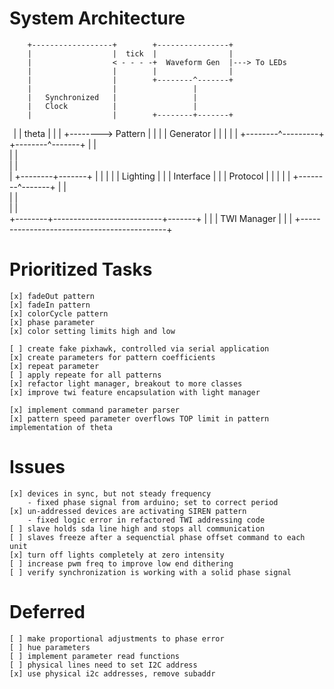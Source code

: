 # System Architecture 

        +------------------+        +----------------+
        |                  |  tick  |                |
        |                  < - - - -+  Waveform Gen  |---> To LEDs
        |                  |        |                |
        |                  |        +--------^-------+
        |                  |                 |        
        |   Synchronized   |                 |        
        |   Clock          |                 |        
        |                  |        +--------+-------+
        |                  |  theta |                |
        |                  +-------->  Pattern       |
        |                  |        |  Generator     |
        |                  |        |                |
        +--------^---------+        +--------^-------+
                 |                           |        
                 |                           |        
                 |                           |        
                 |                  +--------+-------+
                 |                  |                |
                 |                  |  Lighting      |
                 |                  |  Interface     |
                 |                  |  Protocol      |
                 |                  |                |
                 |                  +--------^-------+
                 |                           |        
                 |                           |        
                 |                           |        
        +--------+---------------------------+-------+
        |                                            |
        |                TWI Manager                 |
        |                                            |
        +--------------------------------------------+


# Prioritized Tasks

    [x] fadeOut pattern
    [x] fadeIn pattern
    [x] colorCycle pattern
    [x] phase parameter
    [x] color setting limits high and low

    [ ] create fake pixhawk, controlled via serial application
    [x] create parameters for pattern coefficients
    [x] repeat parameter
    [ ] apply repeate for all patterns
    [x] refactor light manager, breakout to more classes
    [x] improve twi feature encapsulation with light manager

    [x] implement command parameter parser
    [x] pattern speed parameter overflows TOP limit in pattern implementation of theta

# Issues

    [x] devices in sync, but not steady frequency
        - fixed phase signal from arduino; set to correct period
    [x] un-addressed devices are activating SIREN pattern
        - fixed logic error in refactored TWI addressing code
    [ ] slave holds sda line high and stops all communication
    [ ] slaves freeze after a sequenctial phase offset command to each unit
    [x] turn off lights completely at zero intensity
    [ ] increase pwm freq to improve low end dithering
    [ ] verify synchronization is working with a solid phase signal

# Deferred

    [ ] make proportional adjustments to phase error
    [ ] hue parameters
    [ ] implement parameter read functions
    [ ] physical lines need to set I2C address
    [x] use physical i2c addresses, remove subaddr



